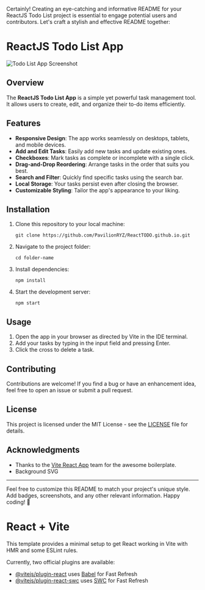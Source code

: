 Certainly! Creating an eye-catching and informative README for your ReactJS Todo List project is essential to engage potential users and contributors. Let's craft a stylish and effective README together:

# ReactJS Todo List App

![Todo List App Screenshot](https://github.com/PavilionRYZ/ReactTODO.github.io/assets/72126523/80c37910-a256-49ab-ad37-84a94fd44ce9)


## Overview

The **ReactJS Todo List App** is a simple yet powerful task management tool. It allows users to create, edit, and organize their to-do items efficiently.
## Features

- **Responsive Design**: The app works seamlessly on desktops, tablets, and mobile devices.
- **Add and Edit Tasks**: Easily add new tasks and update existing ones.
- **Checkboxes**: Mark tasks as complete or incomplete with a single click.
- **Drag-and-Drop Reordering**: Arrange tasks in the order that suits you best.
- **Search and Filter**: Quickly find specific tasks using the search bar.
- **Local Storage**: Your tasks persist even after closing the browser.
- **Customizable Styling**: Tailor the app's appearance to your liking.

## Installation

1. Clone this repository to your local machine:

   ```
   git clone https://github.com/PavilionRYZ/ReactTODO.github.io.git
   ```

2. Navigate to the project folder:

   ```
   cd folder-name
   ```

3. Install dependencies:

   ```
   npm install
   ```

4. Start the development server:

   ```
   npm start
   ```

## Usage

1. Open the app in your browser as directed by Vite in the IDE terminal.
2. Add your tasks by typing in the input field and pressing Enter.
3. Click the cross to delete a task.

## Contributing

Contributions are welcome! If you find a bug or have an enhancement idea, feel free to open an issue or submit a pull request.

## License

This project is licensed under the MIT License - see the [LICENSE](LICENSE) file for details.

## Acknowledgments

- Thanks to the [Vite React App](https://vitejs.dev/guide/) team for the awesome boilerplate.
- Background SVG [](https://app.haikei.app/)

---

Feel free to customize this README to match your project's unique style. Add badges, screenshots, and any other relevant information. Happy coding! 🚀
# React + Vite

This template provides a minimal setup to get React working in Vite with HMR and some ESLint rules.

Currently, two official plugins are available:

- [@vitejs/plugin-react](https://github.com/vitejs/vite-plugin-react/blob/main/packages/plugin-react/README.md) uses [Babel](https://babeljs.io/) for Fast Refresh
- [@vitejs/plugin-react-swc](https://github.com/vitejs/vite-plugin-react-swc) uses [SWC](https://swc.rs/) for Fast Refresh
